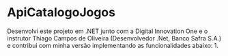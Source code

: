 # ApiCatalogoJogos

Desenvolvi este projeto em .NET junto com a Digital Innovation One e o instrutor Thiago Campos de Oliveira (Desenvolvedor .Net, Banco Safra S.A.) e contribui com minha versão implementando as funcionalidades abaixo:
1.
